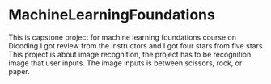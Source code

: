# MachineLearningFoundations
This is capstone project for machine learning foundations course on Dicoding 
I got review from the instructors and I got four stars from five stars
This project is about image recognition, the project has to be recognition image that user inputs. The image inputs is between scissors, rock, or paper.
